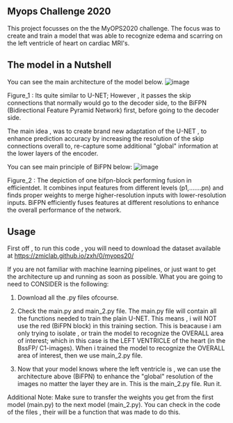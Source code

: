 ## Myops Challenge 2020 

This project focusses on the the MyOPS2020 challenge. The focus was to create and train a model that was able to recognize edema and scarring on the left ventricle of heart on cardiac MRI's. 

## The model in a Nutshell 

You can see the main architecture of the model below.
![image](https://github.com/jonathan-meulens/Data/assets/120602760/bea55143-2c23-48a9-af57-28277caa55bc)

Figure_1 : Its quite similar to U-NET; However , it passes the skip connections that normally would go to the decoder side,
to the BiFPN (Bidirectional Feature Pyramid Network) first, before going to the decoder side.

The main idea , was to create brand new adaptation of the U-NET , to enhance prediction accuracy by increasing the resolution of the skip connections overall to, re-capture some additional "global" information at the lower layers of the encoder. 

You can see main principle of BiFPN below:
![image](https://github.com/jonathan-meulens/Data/assets/120602760/e86c93db-2813-4af2-8ab7-8a7d4cdcb9d5)

Figure_2 : The depiction of one bifpn-block performing fusion in efficientdet. It combines input features from different levels (p1,…….pn) and finds proper weights to merge higher-resolution inputs with lower-resolution inputs. BiFPN efficiently fuses features at different resolutions to enhance the overall performance of the network.

## Usage 

First off , to run this code , you will need to download the dataset available at https://zmiclab.github.io/zxh/0/myops20/

If you are not familiar with machine learning pipelines, or just want to get the architecture up and running as soon as possible. What you are going to need to CONSIDER is the following: 

1. Download all the .py files ofcourse.
   
2. Check the main.py and main_2.py file. The main.py file will contain all the functions needed to train the plain U-NET. This means , i will NOT use the red (BiFPN block) in this training section. This is beacause i am only trying to isolate , or train the model to recognize the OVERALL area of interest; which in this case is the LEFT VENTRICLE of the heart (in the BssFP/ C1-images). When i trained the model to recognize the OVERALL area of interest, then we use main_2.py file.
    
3. Now that your model knows where the left ventricle is , we can use the architecture above (BiFPN) to enhance the "global" resolution of the images no matter the layer they are in. This is the main_2.py file. Run it.

Additional Note: Make sure to transfer the weights you get from the first model (main.py) to the next model (main_2.py). You can check in the code of the files , their will be a function that was made to do this. 






